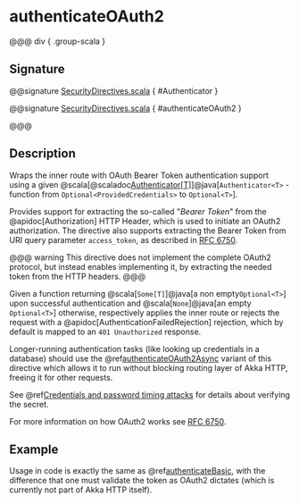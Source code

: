 # authenticateOAuth2

@@@ div { .group-scala }
## Signature

@@signature [SecurityDirectives.scala](/pekko-http/src/main/scala/akka/http/scaladsl/server/directives/SecurityDirectives.scala) { #Authenticator }

@@signature [SecurityDirectives.scala](/pekko-http/src/main/scala/akka/http/scaladsl/server/directives/SecurityDirectives.scala) { #authenticateOAuth2 }

@@@

## Description

Wraps the inner route with OAuth Bearer Token authentication support using a given @scala[@scaladoc[Authenticator[T]](akka.http.scaladsl.server.Directives#Authenticator[T]=akka.http.scaladsl.server.directives.Credentials=%3EOption[T])]@java[`Authenticator<T>` - function from `Optional<ProvidedCredentials>` to `Optional<T>`].

Provides support for extracting the so-called "*Bearer Token*" from the @apidoc[Authorization] HTTP Header,
which is used to initiate an OAuth2 authorization. The directive also supports extracting the Bearer Token from URI query parameter `access_token`, as described in [RFC 6750](https://tools.ietf.org/html/rfc6750).

@@@ warning
This directive does not implement the complete OAuth2 protocol, but instead enables implementing it,
by extracting the needed token from the HTTP headers.
@@@

Given a function returning @scala[`Some[T]`]@java[a non empty`Optional<T>`] upon successful authentication and @scala[`None`]@java[an empty `Optional<T>`] otherwise,
respectively applies the inner route or rejects the request with a @apidoc[AuthenticationFailedRejection] rejection,
which by default is mapped to an `401 Unauthorized` response.

Longer-running authentication tasks (like looking up credentials in a database) should use the @ref[authenticateOAuth2Async](authenticateOAuth2Async.md)
variant of this directive which allows it to run without blocking routing layer of Akka HTTP, freeing it for other requests.

See @ref[Credentials and password timing attacks](index.md#credentials-and-timing-attacks) for details about verifying the secret.

For more information on how OAuth2 works see [RFC 6750](https://tools.ietf.org/html/rfc6750).

## Example

Usage in code is exactly the same as @ref[authenticateBasic](authenticateBasic.md),
with the difference that one must validate the token as OAuth2 dictates (which is currently not part of Akka HTTP itself).
